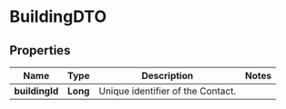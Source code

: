 # BuildingDTO

## Properties
Name | Type | Description | Notes
------------ | ------------- | ------------- | -------------
**buildingId** | **Long** | Unique identifier of the Contact. | 
